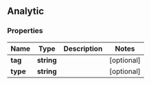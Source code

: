 ## Analytic

### Properties
Name | Type | Description | Notes
------------ | ------------- | ------------- | -------------
**tag** | **string** |  | [optional] 
**type** | **string** |  | [optional] 


